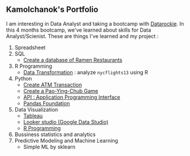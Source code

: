 ## Kamolchanok's Portfolio ##

I am interesting in Data Analyst and taking a bootcamp with [Datarockie](https://datarockie.com/).
In this 4 months bootcamp, we've learned about skills for Data Analyst/Scienist.
These are things I've learned and my project :

1. Spreadsheet
2. SQL  
   + [Create a database of Ramen Restaurants](https://replit.com/@tttontann/SQLHomeworkBatch6#main.sql)
3. R Programming
   + [Data Transformation](https://datalore.jetbrains.com/view/notebook/yz2lulY9flfqPr1lRRNJkn) : analyze `nycflights13` using R
5. Python 
   + [Create ATM Transaction](https://datalore.jetbrains.com/view/notebook/M2WqL6U37RTJIHxnVQM1Zt)
   + [Create a Pao-Ying-Chub Game](https://datalore.jetbrains.com/view/notebook/fCLJkMA8AGY7xwNpyZUMKj)
   + [API : Application Programming Interface](https://datalore.jetbrains.com/view/notebook/xIjP2H87Nifm5bbONusJRO)
   + [Pandas Foundation](https://datalore.jetbrains.com/view/notebook/D1QpeCY7ofI0artsyQuG30)
6. Data Visualization
   + [Tableau](https://public.tableau.com/views/Batch06_JobforMillenialsvsBabyBoomers/Dashboard1?:language=en-US&:display_count=n&:origin=viz_share_link)
   + [Looker studio (Google Data Studio)](https://datastudio.google.com/reporting/db8f8981-0fbb-4527-81b7-20e3de430e71)
   + [R Programming](https://github.com/tttontann/Portfolio_Batch06/blob/main/R%20Data%20Visualization.pdf)
7. Bussiness statistics and analytics
8. Predictive Modeling and Machine Learning
   + Simple ML by sklearn
